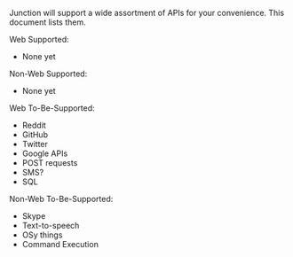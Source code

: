 Junction will support a wide assortment of APIs for your convenience. This document lists them.

Web Supported:
* None yet

Non-Web Supported:
* None yet

Web To-Be-Supported:
* Reddit
* GitHub
* Twitter
* Google APIs
* POST requests
* SMS?
* SQL

Non-Web To-Be-Supported:
* Skype
* Text-to-speech
* OSy things
* Command Execution
